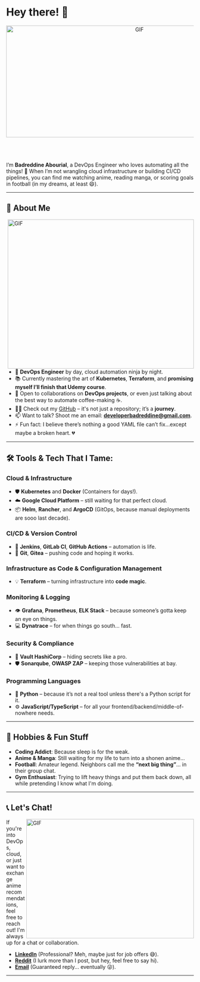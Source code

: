# Hey there! 👋

<div align="center">
<img height="300" width="700" alt="GIF" align="center" src="https://www.google.com/imgres?q=hey%20there%20anime%20gifs&imgurl=https%3A%2F%2Fmedia.tenor.com%2Fl1Eq-DOUzqQAAAAM%2Fhi-there.gif&imgrefurl=https%3A%2F%2Ftenor.com%2Fsearch%2Fhello-anime-gifs&docid=PCfAk6mD9WWhUM&tbnid=rpfpPZbCpal1wM&vet=12ahUKEwjz6sDCmqSJAxW0X0EAHZzCO4MQM3oECG0QAA..i&w=220&h=124&hcb=2&ved=2ahUKEwjz6sDCmqSJAxW0X0EAHZzCO4MQM3oECG0QAA">
</div>

</br>
</br>
</br>

I’m **Badreddine Abourial**, a DevOps Engineer who loves automating all the things! 🚀 When I’m not wrangling cloud infrastructure or building CI/CD pipelines, you can find me watching anime, reading manga, or scoring goals in football (in my dreams, at least 😄).

---

## 🌟 About Me

<img height="400" width="500" alt="GIF" align="right" src="https://c.tenor.com/J-WqNV4NKXEAAAAM/anime-luffy.gif">

- 💼 **DevOps Engineer** by day, cloud automation ninja by night.  
- 📚 Currently mastering the art of **Kubernetes**, **Terraform**, and **promising myself I’ll finish that Udemy course**.  
- 🤝 Open to collaborations on **DevOps projects**, or even just talking about the best way to automate coffee-making ☕.  
- 🧑‍💻 Check out my [GitHub](https://github.com/Badreddine-Ab) – it's not just a repository; it’s a **journey**.  
- 📫 Want to talk? Shoot me an email: **developerbadreddine@gmail.com**.  
- ⚡ Fun fact: I believe there’s nothing a good YAML file can’t fix...except maybe a broken heart. 💔

---

## 🛠️ Tools & Tech That I Tame:

### **Cloud & Infrastructure**
- 🛡️ **Kubernetes** and **Docker** (Containers for days!).  
- ☁️ **Google Cloud Platform** – still waiting for that perfect cloud.  
- 📦 **Helm**, **Rancher**, and **ArgoCD** (GitOps, because manual deployments are sooo last decade).  

### **CI/CD & Version Control**
- 🚀 **Jenkins**, **GitLab CI**, **GitHub Actions** – automation is life.  
- 🔧 **Git**, **Gitea** – pushing code and hoping it works.

### **Infrastructure as Code & Configuration Management**
- 💡 **Terraform** – turning infrastructure into **code magic**.  

### **Monitoring & Logging**
- 👁️ **Grafana**, **Prometheus**, **ELK Stack** – because someone’s gotta keep an eye on things.  
- 💻 **Dynatrace** – for when things go south... fast.

### **Security & Compliance**
- 🔐 **Vault HashiCorp** – hiding secrets like a pro.  
- 🛡️ **Sonarqube**, **OWASP ZAP** – keeping those vulnerabilities at bay.

### **Programming Languages**
- 🐍 **Python** – because it’s not a real tool unless there's a Python script for it.  
- ⚙️ **JavaScript/TypeScript** – for all your frontend/backend/middle-of-nowhere needs.

---

## 🎉 Hobbies & Fun Stuff

- **Coding Addict**: Because sleep is for the weak.  
- **Anime & Manga**: Still waiting for my life to turn into a shonen anime...  
- **Football**: Amateur legend. Neighbors call me the **“next big thing”**... in their group chat.  
- **Gym Enthusiast**: Trying to lift heavy things and put them back down, all while pretending I know what I'm doing.

---

## 📞 Let's Chat!

<img height="320" width="450" align="right" alt="GIF" src="https://media2.giphy.com/media/LSFXlAmuWhf6KN49FG/200w.gif?cid=82a1493bfrtdiwwai0t22rhm0z1tf0kk6fv5v4c0f76c086t&rid=200w.gif&ct=g">

If you're into DevOps, cloud, or just want to exchange anime recommendations, feel free to reach out! I'm always up for a chat or collaboration.

- **[LinkedIn](https://www.linkedin.com/in/badreddine-abourial-ba0150178/)** (Professional? Meh, maybe just for job offers 😅).  
- **[Reddit](https://www.reddit.com/user/BadrSatan)** (I lurk more than I post, but hey, feel free to say hi).  
- **[Email](mailto:developerbadreddine@gmail.com)** (Guaranteed reply... eventually 😜).

---
